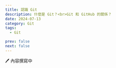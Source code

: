 ```yaml
---
title: 認識 Git
description: 什麼是 Git？<br>Git 和 GitHub 的關係？
date: 2024-07-13 
category: Git
tags:
  - Git

prev: false
next: false
---
```


🖊️ 內容撰寫中
